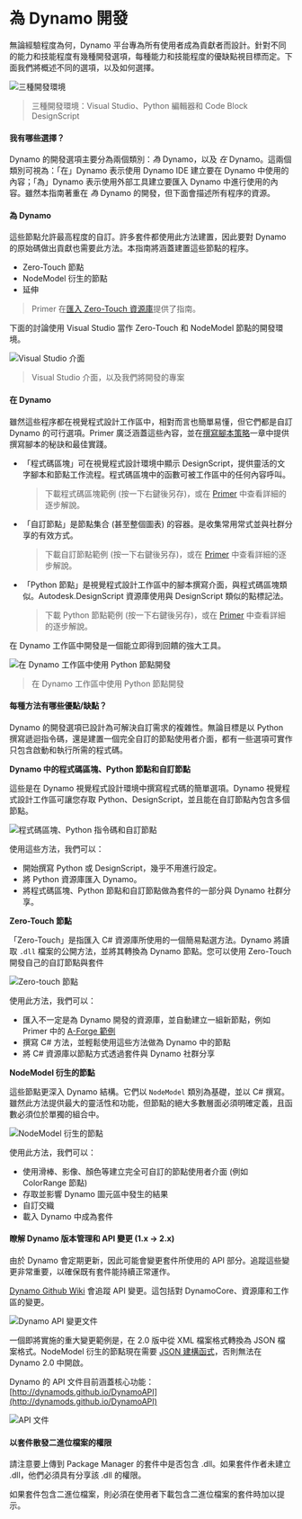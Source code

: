 # 為 Dynamo 開發

無論經驗程度為何，Dynamo 平台專為所有使用者成為貢獻者而設計。針對不同的能力和技能程度有幾種開發選項，每種能力和技能程度的優缺點視目標而定。下面我們將概述不同的選項，以及如何選擇。

![三種開發環境](images/developing-for-dynamo.png)

> 三種開發環境：Visual Studio、Python 編輯器和 Code Block DesignScript

#### 我有哪些選擇？<a href="#what-are-my-options" id="what-are-my-options"></a>

Dynamo 的開發選項主要分為兩個類別：_為_ Dynamo，以及 _在_ Dynamo。這兩個類別可視為：「在」Dynamo 表示使用 Dynamo IDE 建立要在 Dynamo 中使用的內容；「為」Dynamo 表示使用外部工具建立要匯入 Dynamo 中進行使用的內容。雖然本指南著重在 _為_ Dynamo 的開發，但下面會描述所有程序的資源。

#### 為 Dynamo <a href="#for-dynamo" id="for-dynamo"></a>

這些節點允許最高程度的自訂。許多套件都使用此方法建置，因此要對 Dynamo 的原始碼做出貢獻也需要此方法。本指南將涵蓋建置這些節點的程序。

* Zero-Touch 節點
* NodeModel 衍生的節點
* 延伸

> Primer 在[匯入 Zero-Touch 資源庫](https://primer2.dynamobim.org/6_custom_nodes_and_packages/6-2_packages/5-zero-touch)提供了指南。

下面的討論使用 Visual Studio 當作 Zero-Touch 和 NodeModel 節點的開發環境。

![Visual Studio 介面](images/vs-devenv.jpg)

> Visual Studio 介面，以及我們將開發的專案

#### 在 Dynamo <a href="#in-dynamo" id="in-dynamo"></a>

雖然這些程序都在視覺程式設計工作區中，相對而言也簡單易懂，但它們都是自訂 Dynamo 的可行選項。Primer 廣泛涵蓋這些內容，並在[撰寫腳本策略](http://dynamoprimer.com/en/12\_Best-Practice/12-1\_Scripting-Strategies.html)一章中提供撰寫腳本的秘訣和最佳實踐。

*   「程式碼區塊」可在視覺程式設計環境中顯示 DesignScript，提供靈活的文字腳本和節點工作流程。程式碼區塊中的函數可被工作區中的任何內容呼叫。

    > 下載程式碼區塊範例 (按一下右鍵後另存)，或在 [Primer](https://primer.dynamobim.org/07\_Code-Block/7-1\_what-is-a-code-block.html) 中查看詳細的逐步解說。
*   「自訂節點」是節點集合 (甚至整個圖表) 的容器。是收集常用常式並與社群分享的有效方式。

    > 下載自訂節點範例 (按一下右鍵後另存)，或在 [Primer](https://primer.dynamobim.org/10\_Custom-Nodes/10-1\_Introduction.html) 中查看詳細的逐步解說。
*   「Python 節點」是視覺程式設計工作區中的腳本撰寫介面，與程式碼區塊類似。Autodesk.DesignScript 資源庫使用與 DesignScript 類似的點標記法。

    > 下載 Python 節點範例 (按一下右鍵後另存)，或在 [Primer](https://primer.dynamobim.org/10\_Custom-Nodes/10-4\_Python.html) 中查看詳細的逐步解說。

在 Dynamo 工作區中開發是一個能立即得到回饋的強大工具。

![在 Dynamo 工作區中使用 Python 節點開發](images/python-example.jpg)

> 在 Dynamo 工作區中使用 Python 節點開發

#### 每種方法有哪些優點/缺點？<a href="#what-are-the-advantagesdisadvantages-of-each" id="what-are-the-advantagesdisadvantages-of-each"></a>

Dynamo 的開發選項已設計為可解決自訂需求的複雜性。無論目標是以 Python 撰寫遞迴指令碼，還是建置一個完全自訂的節點使用者介面，都有一些選項可實作只包含啟動和執行所需的程式碼。

**Dynamo 中的程式碼區塊、Python 節點和自訂節點**

這些是在 Dynamo 視覺程式設計環境中撰寫程式碼的簡單選項。Dynamo 視覺程式設計工作區可讓您存取 Python、DesignScript，並且能在自訂節點內包含多個節點。

![程式碼區塊、Python 指令碼和自訂節點](images/Development-Icons.png)

使用這些方法，我們可以：

* 開始撰寫 Python 或 DesignScript，幾乎不用進行設定。
* 將 Python 資源庫匯入 Dynamo。
* 將程式碼區塊、Python 節點和自訂節點做為套件的一部分與 Dynamo 社群分享。

**Zero-Touch 節點**

「Zero-Touch」是指匯入 C# 資源庫所使用的一個簡易點選方法。Dynamo 將讀取 `.dll` 檔案的公開方法，並將其轉換為 Dynamo 節點。您可以使用 Zero-Touch 開發自己的自訂節點與套件

![Zero-touch 節點](images/ZTImport.png)

使用此方法，我們可以：

* 匯入不一定是為 Dynamo 開發的資源庫，並自動建立一組新節點，例如 Primer 中的 [A-Forge 範例](http://dynamoprimer.com/en/10\_Packages/10-5\_Zero-Touch.html)
* 撰寫 C# 方法，並輕鬆使用這些方法做為 Dynamo 中的節點
* 將 C# 資源庫以節點方式透過套件與 Dynamo 社群分享

**NodeModel 衍生的節點**

這些節點更深入 Dynamo 結構。它們以 `NodeModel` 類別為基礎，並以 C# 撰寫。雖然此方法提供最大的靈活性和功能，但節點的絕大多數層面必須明確定義，且函數必須位於單獨的組合中。

![NodeModel 衍生的節點](images/Development-Icons-NodeModel.png)

使用此方法，我們可以：

* 使用滑棒、影像、顏色等建立完全可自訂的節點使用者介面 (例如 ColorRange 節點)
* 存取並影響 Dynamo 圖元區中發生的結果
* 自訂交織
* 載入 Dynamo 中成為套件

#### 瞭解 Dynamo 版本管理和 API 變更 (1.x → 2.x) <a href="#understanding-dynamo-versioning-and-api-changes-1x-2x" id="understanding-dynamo-versioning-and-api-changes-1x-2x"></a>

由於 Dynamo 會定期更新，因此可能會變更套件所使用的 API 部分。追蹤這些變更非常重要，以確保既有套件能持續正常運作。

[Dynamo Github Wiki](https://github.com/DynamoDS/Dynamo/wiki/API-Changes) 會追蹤 API 變更。這包括對 DynamoCore、資源庫和工作區的變更。

![Dynamo API 變更文件](images/api-changes.jpg)

一個即將實施的重大變更範例是，在 2.0 版中從 XML 檔案格式轉換為 JSON 檔案格式。NodeModel 衍生的節點現在需要 [JSON 建構函式](https://github.com/DynamoDS/Dynamo/wiki/Write-a-Json-Constructor-for-a-NodeModel-Node)，否則無法在 Dynamo 2.0 中開啟。

Dynamo 的 API 文件目前涵蓋核心功能：[http://dynamods.github.io/DynamoAPI](http://dynamods.github.io/DynamoAPI)

![API 文件](images/api-docs.jpg)

#### 以套件散發二進位檔案的權限 <a href="#permission-to-distribute-binaries-in-a-package" id="permission-to-distribute-binaries-in-a-package"></a>

請注意要上傳到 Package Manager 的套件中是否包含 .dll。如果套件作者未建立 .dll，他們必須具有分享該 .dll 的權限。

如果套件包含二進位檔案，則必須在使用者下載包含二進位檔案的套件時加以提示。
